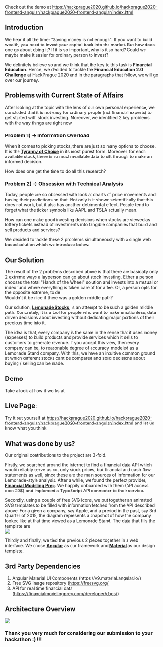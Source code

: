 Check out the demo at https://hackprague2020.github.io/hackprague2020-frontend-angular/hackprague2020-frontend-angular/index.html

## Introduction
We hear it all the time: "Saving money is not enough". If you want to build wealth, you need to invest your capital back into the market. 
But how does one go about doing it? If it is so important, why is it so hard? Could we maybe make it easier for ordinary person to invest? 

We definitely believe so and we think that the key to this task is **Financial Education**. 
Hence, we decided to tackle the **Financial Education 2.0 Challenge** at HackPrague 2020 and in the paragraphs that follow, we will go over our journey.
    
    
## Problems with Current State of Affairs
After looking at the topic with the lens of our own personal experience, we concluded that it is not easy for ordinary people (not financial experts) to get started with stock investing.
Moreover, we identified 2 key problems with the way things are right now.


### Problem 1) -> Information Overload
When it comes to picking stocks, there are just so many options to choose. It is the [**Tyranny of Choice**](https://www.scientificamerican.com/article/the-tyranny-of-choice) in its most purest form. 
Moreover, for each available stock, there is so much available data to sift through to make an informed decision. 

How does one get the time to do all this research?




### Problem 2) -> Obsession with Technical Analysis
Today, people are so obsessed with look at charts of price movements and basing their predictions on that. Not only is it shown scientifically that this does not work, but it also has another detrimental effect.
People tend to forget what the ticker symbols like AAPL and TSLA actually mean. 


How can one make good investing decisions when stocks are viewed as lottery tickets instead of investments into tangible companies that build and sell products and services?   


We decided to tackle these 2 problems simultaneously with a single web based solution which we introduce below. 

## Our Solution
The result of the 2 problems described above is that there are basically only 2 extreme ways a layperson can go about stock investing. 
Either a person chooses the total "Hands of the Wheel" solution and invests into a mutual or index fund where everything is taken care of for a fee. 
Or, a person opts for the opposite extreme, to de  
Wouldn't it be nice if there was a golden middle path?


Our solution, [**Lemonade Stocks**](https://github.com/HackPrague2020/hackprague2020-frontend-angular), is an attempt to be such a golden middle path. Concretely, it is a tool for people who want to make emotionless, data driven decisions about investing without dedicating major portions of their precious time into it.

The idea is that, every company is the same in the sense that it uses money (expenses) to build products and provide services which it sells to customers to generate revenue.
If you accept this view, then every company can be, to reasonable degree of accuracy, modeled as a Lemonade Stand company. 
With this, we have an intuitive common ground at which different stocks cant be compared and solid decisions about buying / selling can be made.

## Demo
Take a look at how it works at 

## Live Page:
Try it out yourself at https://hackprague2020.github.io/hackprague2020-frontend-angular/hackprague2020-frontend-angular/index.html and let us know what you think 

## What was done by us?
Our original contributions to the project are 3-fold.

Firstly, we searched around the internet to find a financial data API which would reliably serve us not only stock prices, but financial and cash flow statements as well, since these are the main sources of information for our Lemonade-style analysis. 
After a while, we found the perfect provider, [**Financial Modeling Prep**](https://financialmodelingprep.com/developer/docs/). We happily onboarded with them (API access cost 20$) and implement a TypeScript API connector to their service. 

Secondly, using a couple of free SVG icons, we put together an animated SVG templates to be filled with information fetched from the API described above. 
For a given a company, say Apple, and a preriod in the past, say 3rd Quarter of 2019, the diagram represents a snapshot of how the company looked like at that time viewed as a Lemonade Stand. 
The data that fills the template are   
![](https://i.imgur.com/fW0Jil2.png)


Thirdly and finally, we tied the previous 2 pieces together in a web interface. We chose [**Angular**](https://angular.io/) as our framework and [**Material**](https://material.angular.io/) as our design template. 
   

## 3rd Party Dependencies
1. Angular Material UI Components (https://v9.material.angular.io/)
1. Free SVG Image repository (https://freesvg.org/)
1. API for real time financial data (https://financialmodelingprep.com/developer/docs/)


## Architecture Overview
![](https://i.imgur.com/CuKlmOX.png)



### Thank you very much for considering our submission to your hackathon :) !!!





